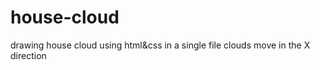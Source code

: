 # house-cloud
drawing house cloud using html&amp;css in a single file
clouds move in the X direction 
